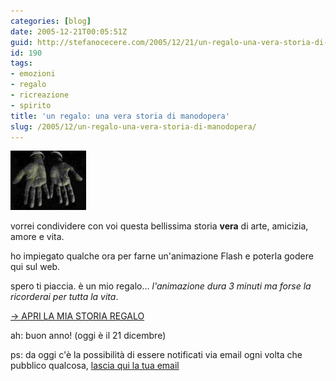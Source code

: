 ```yaml
---
categories: [blog]
date: 2005-12-21T00:05:51Z
guid: http://stefanocecere.com/2005/12/21/un-regalo-una-vera-storia-di-manodopera/
id: 190
tags:
- emozioni
- regalo
- ricreazione
- spirito
title: 'un regalo: una vera storia di manodopera'
slug: /2005/12/un-regalo-una-vera-storia-di-manodopera/
---
```


![](../../../assets/img/post/2005/manine.jpg)

vorrei condividere con voi questa bellissima storia **vera** di arte, amicizia, amore e vita.

ho impiegato qualche ora per farne un'animazione Flash e poterla godere qui sul web.

spero ti piaccia. è un mio regalo… _l'animazione dura 3 minuti ma forse la ricorderai per tutta la vita_.

 <a href="http://stefanocecere.com/wp-content/mani.html" target="_blank">-> APRI LA MIA STORIA REGALO</a>

ah: buon anno! (oggi è il 21 dicembre)

ps: da oggi c'è la possibilità di essere notificati via email ogni volta che pubblico qualcosa, [lascia qui la tua email](http://stefanocecere.com/subscribe.php)